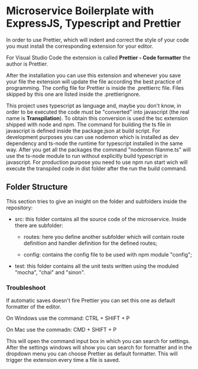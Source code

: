 # Microservice Boilerplate with ExpressJS, Typescript and Prettier

In order to use Prettier, which will indent and correct the style of your code you must install the corresponding extension for your editor.

For Visual Studio Code the extension is called **Prettier - Code formatter** the author is Prettier.

After the installation you can use this extension and whenever you save your file the extension will update the file according the best practice of programming. The config file for Prettier is inside the .prettierrc file. Files skipped by this one are listed inside the .prettierignore.

This project uses typescript as language and, maybe you don't know, in order to be executed the code must be "converted" into javascript (the real name is **Transpilation**). To obtain this conversion is used the tsc extension shipped with node and npm. The command for building the ts file in javascript is defined inside the package.json at build script. For development purposes you can use nodemon which is installed as dev dependency and ts-node the runtime for typescript installed in the same way. After you get all the packages the command "nodemon filanme.ts" will use the ts-node module to run without explicitly build typescript in javascript. For production purpose you need to use npm run start wich will execute the transpiled code in dist folder after the run the build command.

## Folder Structure

This section tries to give an insight on the folder and subfolders inside the repository:

- src: this folder contains all the source code of the microservice. Inside there are subfolder:

  - routes: here you define another subfolder which will contain route definition and handler definition for the defined routes;

  - config: contains the config file to be used with npm module "config";

- test: this folder contains all the unit tests written using the moduled "mocha", "chai" and "sinon".

### Troubleshoot

If automatic saves doesn't fire Prettier you can set this one as default formatter of the editor.

On Windows use the command: CTRL + SHIFT + P

On Mac use the commadn: CMD + SHIFT + P

This will open the command input box in which you can search for settings. After the settings windows will show you can search for formatter and in the dropdown menu you can choose Prettier as default formatter. This will trigger the extension every time a file is saved.
